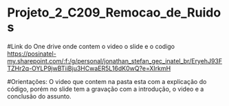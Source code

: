 # Projeto_2_C209_Remocao_de_Ruidos
#Link do One drive onde contem o video o slide e o codigo
https://posinatel-my.sharepoint.com/:f:/g/personal/jonathan_stefan_gec_inatel_br/EryehJ93FTZHr2q-OYLP9jwBTiiBju3HCwaER5L16dK0wQ?e=XIrkmH

#Orientações: O video que contem na pasta esta com a explicação do código, porém no slide tem a gravação com a introdução, o video e a conclusão do assunto.
